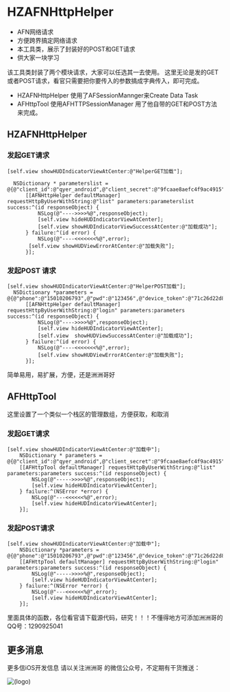 # HZAFNHttpHelper
* AFN网络请求
* 方便跨界搞定网络请求
* 本工具类，展示了封装好的POST和GET请求
* 供大家一块学习



该工具类封装了两个模块请求，大家可以任选其一去使用。
这里无论是发的GET或者POST请求，看官只需要把你要传入的参数搞成字典传入，即可完成。

* HZAFNHttpHelper 使用了AFSessionMannger来Create Data Task
* AFHttpTool 使用AFHTTPSessionManager 用了他自带的GET和POST方法来完成。


## <a id="HZAFNHttpHelper"></a>HZAFNHttpHelper

  ### 发起GET请求
  ```objc
  [self.view showHUDIndicatorViewAtCenter:@"HelperGET加载"];
    
    NSDictionary * parameterslist = @{@"client_id":@"qyer_android",@"client_secret":@"9fcaae8aefc4f9ac4915",@"forum_id":@"1"};
        [[AFNHttpHelper defaultManager] requestHttpByUserWithString:@"list" parameters:parameterslist success:^(id responseObject) {
            NSLog(@"---->>>>%@",responseObject);
            [self.view hideHUDIndicatorViewAtCenter];
            [self.view showHUDIndicatorViewSuccessAtCenter:@"加载成功"];
        } failure:^(id error) {
            NSLog(@"----<<<<<<<%@",error);
         [self.view showHUDViewErrorAtCenter:@"加载失败"];
        }];

  ```
  ### 发起POST 请求
  ```objc
  [self.view showHUDIndicatorViewAtCenter:@"HelperPOST加载"];
    NSDictionary *parameters = @{@"phone":@"15010206793",@"pwd":@"123456",@"device_token":@"71c26d22d85686e37658524adc1541ce88bc05c4f0e788b0ffe315e9e3f98378",@"client_type":@1};
        [[AFNHttpHelper defaultManager] requestHttpByUserWithString:@"login" parameters:parameters success:^(id responseObject) {
            NSLog(@"---->>>>%@",responseObject);
            [self.view hideHUDIndicatorViewAtCenter];
            [self.view  showHUDViewSuccessAtCenter:@"加载成功"];
        } failure:^(id error) {
            NSLog(@"----<<<<<<<%@",error);
            [self.view showHUDViewErrorAtCenter:@"加载失败"];
        }];

  ```

简单易用，易扩展，方便，还是洲洲哥好


## <a id="AFHttpTool"></a>AFHttpTool

这里设置了一个类似一个栈区的管理数组，方便获取，和取消

### 发起GET请求
```objc
[self.view showHUDIndicatorViewAtCenter:@"加载中"];
    NSDictionary * parameters = @{@"client_id":@"qyer_android",@"client_secret":@"9fcaae8aefc4f9ac4915",@"forum_id":@"1"};
    [[AFHttpTool defaultManager] requestHttpByUserWithString:@"list" parameters:parameters success:^(id responseObject) {
        NSLog(@"----->>>>%@",responseObject);
        [self.view hideHUDIndicatorViewAtCenter];
    } failure:^(NSError *error) {
        NSLog(@"---<<<<<<%@",error);
        [self.view hideHUDIndicatorViewAtCenter];
    }];
```

### 发起POST请求
```objc
[self.view showHUDIndicatorViewAtCenter:@"加载中"];
    NSDictionary *parameters = @{@"phone":@"15010206793",@"pwd":@"123456",@"device_token":@"71c26d22d85686e37658524adc1541ce88bc05c4f0e788b0ffe315e9e3f98378",@"client_type":@1};
    [[AFHttpTool defaultManager] requestHttpByUserWithString:@"login" parameters:parameters success:^(id responseObject) {
        NSLog(@"----->>>>%@",responseObject);
        [self.view hideHUDIndicatorViewAtCenter];
    } failure:^(NSError *error) {
        NSLog(@"---<<<<<<%@",error);
        [self.view hideHUDIndicatorViewAtCenter];
    }];

```
里面具体的函数，各位看官请下载源代码，研究！！！不懂得地方可添加洲洲哥的QQ号：1290925041


## 更多消息
 更多信iOS开发信息 请以关注洲洲哥 的微信公众号，不定期有干货推送：
 
 ![(logo)](https://mmbiz.qlogo.cn/mmbiz/wFa30ADx7kLiboiaPKbKSTypo5VSAOShxYUf5zZ4JgQqadyy8J6GzHFvfAYicu5F8Ew0ngVibRM8qcaSxtjyX3blPA/0?wx_fmt=jpeg)

